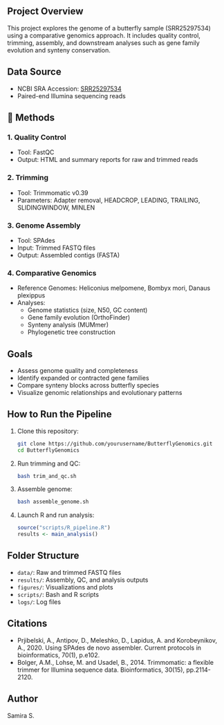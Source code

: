 ## Project Overview
This project explores the genome of a butterfly sample (SRR25297534) using a comparative genomics approach. It includes quality control, trimming, assembly, and downstream analyses such as gene family evolution and synteny conservation.

## Data Source
- NCBI SRA Accession: [SRR25297534](https://www.ncbi.nlm.nih.gov/sra/?term=SRR25297534)
- Paired-end Illumina sequencing reads

## 🔧 Methods
### 1. Quality Control
- Tool: FastQC
- Output: HTML and summary reports for raw and trimmed reads

### 2. Trimming
- Tool: Trimmomatic v0.39
- Parameters: Adapter removal, HEADCROP, LEADING, TRAILING, SLIDINGWINDOW, MINLEN

### 3. Genome Assembly
- Tool: SPAdes
- Input: Trimmed FASTQ files
- Output: Assembled contigs (FASTA)

### 4. Comparative Genomics
- Reference Genomes: Heliconius melpomene, Bombyx mori, Danaus plexippus
- Analyses:
  - Genome statistics (size, N50, GC content)
  - Gene family evolution (OrthoFinder)
  - Synteny analysis (MUMmer)
  - Phylogenetic tree construction

## Goals
- Assess genome quality and completeness
- Identify expanded or contracted gene families
- Compare synteny blocks across butterfly species
- Visualize genomic relationships and evolutionary patterns

## How to Run the Pipeline
1. Clone this repository:
   ```bash
   git clone https://github.com/yourusername/ButterflyGenomics.git
   cd ButterflyGenomics
   ```
2. Run trimming and QC:
   ```bash
   bash trim_and_qc.sh
   ```
3. Assemble genome:
   ```bash
   bash assemble_genome.sh
   ```
4. Launch R and run analysis:
   ```r
   source("scripts/R_pipeline.R")
   results <- main_analysis()
   ```

## Folder Structure
- `data/`: Raw and trimmed FASTQ files
- `results/`: Assembly, QC, and analysis outputs
- `figures/`: Visualizations and plots
- `scripts/`: Bash and R scripts
- `logs/`: Log files

## Citations
- Prjibelski, A., Antipov, D., Meleshko, D., Lapidus, A. and Korobeynikov, A., 2020. Using SPAdes de novo assembler. Current protocols in bioinformatics, 70(1), p.e102.
- Bolger, A.M., Lohse, M. and Usadel, B., 2014. Trimmomatic: a flexible trimmer for Illumina sequence data. Bioinformatics, 30(15), pp.2114-2120.
## Author
Samira S.

